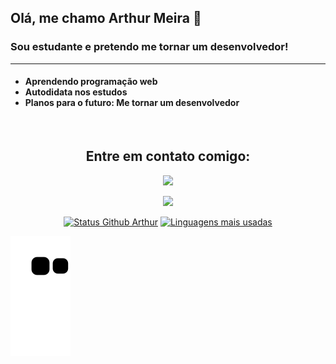 <h2> Olá, me chamo Arthur Meira 👋 </h2>

### Sou estudante e pretendo me tornar um desenvolvedor!

<hr>

<h4> 
  
- Aprendendo programação web <br>
- Autodidata nos estudos <br>
- Planos para o futuro: Me tornar um desenvolvedor
  
</h4>

<br>

<div align="center">

<h2> Entre em contato comigo: </h2>
  
<a href="https://instagram.com/meiradev" rel="nofollow"><img src="https://camo.githubusercontent.com/acaa286597b43c96dc02b69b90de15a65c52063e31835b763a061cc815f64bac/68747470733a2f2f696d672e736869656c64732e696f2f62616467652f2d496e7374616772616d2d2532334534343035463f7374796c653d666f722d7468652d6261646765266c6f676f3d696e7374616772616d266c6f676f436f6c6f723d7768697465" data-canonical-src="https://img.shields.io/badge/-Instagram-%23E4405F?style=for-the-badge&amp;logo=instagram&amp;logoColor=white" style="max-width: 100%;"></a>

<a href="https://www.linkedin.com/in/arthur-meira-191737215/" rel="nofollow"><img src="https://camo.githubusercontent.com/c00f87aeebbec37f3ee0857cc4c20b21fefde8a96caf4744383ebfe44a47fe3f/68747470733a2f2f696d672e736869656c64732e696f2f62616467652f2d4c696e6b6564496e2d2532333030373742353f7374796c653d666f722d7468652d6261646765266c6f676f3d6c696e6b6564696e266c6f676f436f6c6f723d7768697465" data-canonical-src="https://img.shields.io/badge/-LinkedIn-%230077B5?style=for-the-badge&amp;logo=linkedin&amp;logoColor=white" style="max-width: 100%;"></a>

</div>


<div align="center" dir="auto">
  
<a target="_blank" rel="noopener noreferrer" href="https://github.com/arthurmeira"><img width="450em" alt="Status Github Arthur" src="https://camo.githubusercontent.com/9d8ba7be9f8269c95bba166fc0a05cdd0b7cd10fe3361eee1fe7f8f659099ecc/68747470733a2f2f6769746875622d726561646d652d73746174732e76657263656c2e6170702f6170693f757365726e616d653d41647269616e6f42696e686172612673686f775f69636f6e733d74727565267468656d653d64726163756c61" data-canonical-src="https://github-readme-stats.vercel.app/api?username=arthurmeira&amp;show_icons=true&amp;theme=dracula" style="max-width: 100%;"></a>
<a target="_blank" rel="noopener noreferrer" href="https://camo.githubusercontent.com/12a8ce4d5b64d988d2647f139b6f15dcf89496080189a75228b63c0f7a04ed2a/68747470733a2f2f6769746875622d726561646d652d73746174732e76657263656c2e6170702f6170692f746f702d6c616e67732f3f757365726e616d653d41647269616e6f42696e68617261266c61796f75743d636f6d70616374267468656d653d64726163756c61"><img width="380em" alt="Linguagens mais usadas" src="https://camo.githubusercontent.com/12a8ce4d5b64d988d2647f139b6f15dcf89496080189a75228b63c0f7a04ed2a/68747470733a2f2f6769746875622d726561646d652d73746174732e76657263656c2e6170702f6170692f746f702d6c616e67732f3f757365726e616d653d41647269616e6f42696e68617261266c61796f75743d636f6d70616374267468656d653d64726163756c61" data-canonical-src="https://github-readme-stats.vercel.app/api/top-langs/?username=arthurmeira&amp;layout=compact&amp;theme=dracula" style="max-width: 100%;"></a>
  
</div>
  
  
<img src="https://github.com/arthurmeira/arthurmeira/raw/output/github-contribution-grid-snake.svg" alt="snake gif" style="max-width: 100%;">
